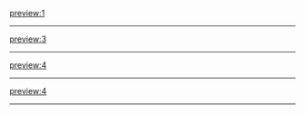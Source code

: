 [preview:1](articles/zoo.md)
- - - -
[preview:3](articles/museum.md)
- - - -
[preview:4](articles/boat.md)
- - - -
[preview:4](articles/royalpalace.md)
- - - -

